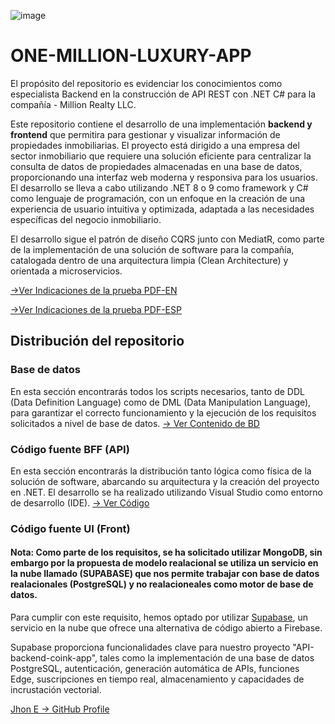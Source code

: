 ![image](https://github.com/user-attachments/assets/96a55066-3b91-44d6-8e42-8bc7e542d198)

# ONE-MILLION-LUXURY-APP
El propósito del repositorio es evidenciar los conocimientos como especialista Backend en la construcción de API REST con .NET C# para la compañía - Million Realty LLC.

Este repositorio contiene el desarrollo de una implementación **backend y frontend** que permitira para gestionar y visualizar información de propiedades inmobiliarias. El proyecto está dirigido a una empresa del sector inmobiliario que requiere una solución eficiente para centralizar la consulta de datos de propiedades almacenadas en una base de datos, proporcionando una interfaz web moderna y responsiva para los usuarios. El desarrollo se lleva a cabo utilizando .NET 8 o 9 como framework y C# como lenguaje de programación, con un enfoque en la creación de una experiencia de usuario intuitiva y optimizada, adaptada a las necesidades específicas del negocio inmobiliario.

El desarrollo sigue el patrón de diseño CQRS junto con MediatR, como parte de la implementación de una solución de software para la compañía, catalogada dentro de una arquitectura limpia (Clean Architecture) y orientada a microservicios.


<a href=" https://github.com/jhoney787813/one-million-luxury-app/blob/main/TECHNICAL_TEST_FULLSTACK%20_%20MILLION.pdf" target="_blank">->Ver Indicaciones de la prueba PDF-EN</a>

<a href="https://github.com/jhoney787813/one-million-luxury-app/blob/main/TECHNICAL_TEST_SR_DEVELOPER_FULLSTACK.pdf" target="_blank">->Ver Indicaciones de la prueba PDF-ESP</a>

## Distribución del repositorio 

### Base de datos

En esta sección encontrarás todos los scripts necesarios, tanto de DDL (Data Definition Language) como de DML (Data Manipulation Language), para garantizar el correcto funcionamiento y la ejecución de los requisitos solicitados a nivel de base de datos. [-> Ver Contenido de BD](https://github.com/jhoney787813/one-million-luxury-app/blob/main/Contenido-BD.md)

### Código fuente BFF (API)

En esta sección encontrarás la distribución tanto lógica como física de la solución de software, abarcando su arquitectura y la creación del proyecto en .NET. El desarrollo se ha realizado utilizando Visual Studio como entorno de desarrollo (IDE).  [-> Ver Código](https://github.com/jhoney787813/one-million-luxury-app/blob/main/code/back/README-Backend.md)

### Código fuente UI (Front)


#### Nota: Como parte de los requisitos, se ha solicitado utilizar MongoDB, sin embargo por la propuesta de modelo realacional se utiliza un servicio en la nube llamado (SUPABASE) que nos permite trabajar con base de datos realacionales (PostgreSQL) y no realacioneales como motor de base de datos. 

Para cumplir con este requisito, hemos optado por utilizar [Supabase](https://supabase.com/), un servicio en la nube que ofrece una alternativa de código abierto a Firebase.

Supabase proporciona funcionalidades clave para nuestro proyecto "API-backend-coink-app", tales como la implementación de una base de datos PostgreSQL, autenticación, generación automática de APIs, funciones Edge, suscripciones en tiempo real, almacenamiento y capacidades de incrustación vectorial.


[Jhon E -> GitHub Profile](https://github.com/jhoney787813/)
